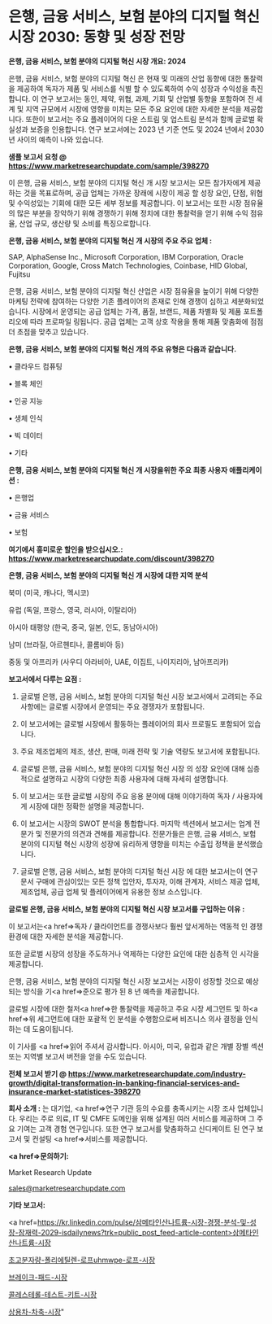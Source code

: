# 은행, 금융 서비스, 보험 분야의 디지털 혁신 시장 2030: 동향 및 성장 전망

<strong>은행, 금융 서비스, 보험 분야의 디지털 혁신 시장 개요: 2024</strong>

은행, 금융 서비스, 보험 분야의 디지털 혁신 은 현재 및 미래의 산업 동향에 대한 통찰력을 제공하여 독자가 제품 및 서비스를 식별 할 수 있도록하여 수익 성장과 수익성을 촉진합니다. 이 연구 보고서는 동인, 제약, 위협, 과제, 기회 및 산업별 동향을 포함하여 전 세계 및 지역 규모에서 시장에 영향을 미치는 모든 주요 요인에 대한 자세한 분석을 제공합니다. 또한이 보고서는 주요 플레이어의 다운 스트림 및 업스트림 분석과 함께 글로벌 확실성과 보증을 인용합니다. 연구 보고서에는 2023 년 기준 연도 및 2024 년에서 2030 년 사이의 예측이 나와 있습니다.



<strong>샘플 보고서 요청 @ <a href=https://www.marketresearchupdate.com/sample/398270>https://www.marketresearchupdate.com/sample/398270</a></strong>

이 은행, 금융 서비스, 보험 분야의 디지털 혁신 개 시장 보고서는 모든 참가자에게 제공하는 것을 목표로하며, 공급 업체는 가까운 장래에 시장이 제공 할 성장 요인, 단점, 위협 및 수익성있는 기회에 대한 모든 세부 정보를 제공합니다. 이 보고서는 또한 시장 점유율의 많은 부분을 장악하기 위해 경쟁하기 위해 정치에 대한 통찰력을 얻기 위해 수익 점유율, 산업 규모, 생산량 및 소비를 특징으로합니다.



<strong>은행, 금융 서비스, 보험 분야의 디지털 혁신 개 시장의 주요 주요 업체 :</strong>

SAP, AlphaSense Inc., Microsoft Corporation, IBM Corporation, Oracle Corporation, Google, Cross Match Technologies, Coinbase, HID Global, Fujitsu

은행, 금융 서비스, 보험 분야의 디지털 혁신 산업은 시장 점유율을 높이기 위해 다양한 마케팅 전략에 참여하는 다양한 기존 플레이어의 존재로 인해 경쟁이 심하고 세분화되었습니다. 시장에서 운영되는 공급 업체는 가격, 품질, 브랜드, 제품 차별화 및 제품 포트폴리오에 따라 프로파일 링됩니다. 공급 업체는 고객 상호 작용을 통해 제품 맞춤화에 점점 더 초점을 맞추고 있습니다.



<strong>은행, 금융 서비스, 보험 분야의 디지털 혁신 개의 주요 유형은 다음과 같습니다.</strong>

• 클라우드 컴퓨팅

• 블록 체인

• 인공 지능

• 생체 인식

• 빅 데이터

• 기타



<strong>은행, 금융 서비스, 보험 분야의 디지털 혁신 개 시장을위한 주요 최종 사용자 애플리케이션 :</strong>

• 은행업

• 금융 서비스

• 보험



<strong>여기에서 흥미로운 할인을 받으십시오.: <a href=https://www.marketresearchupdate.com/discount/398270>https://www.marketresearchupdate.com/discount/398270</a></strong>



<strong>은행, 금융 서비스, 보험 분야의 디지털 혁신 개 시장에 대한 지역 분석</strong>

북미 (미국, 캐나다, 멕시코)

유럽 (독일, 프랑스, 영국, 러시아, 이탈리아)

아시아 태평양 (한국, 중국, 일본, 인도, 동남아시아)

남미 (브라질, 아르헨티나, 콜롬비아 등)

중동 및 아프리카 (사우디 아라비아, UAE, 이집트, 나이지리아, 남아프리카)



<strong>보고서에서 다루는 요점 :</strong>

1. 글로벌 은행, 금융 서비스, 보험 분야의 디지털 혁신 시장 보고서에서 고려되는 주요 사항에는 글로벌 시장에서 운영되는 주요 경쟁자가 포함됩니다.

2. 이 보고서에는 글로벌 시장에서 활동하는 플레이어의 회사 프로필도 포함되어 있습니다.

3. 주요 제조업체의 제조, 생산, 판매, 미래 전략 및 기술 역량도 보고서에 포함됩니다.

4. 글로벌 은행, 금융 서비스, 보험 분야의 디지털 혁신 시장 의 성장 요인에 대해 심층적으로 설명하고 시장의 다양한 최종 사용자에 대해 자세히 설명합니다.

5. 이 보고서는 또한 글로벌 시장의 주요 응용 분야에 대해 이야기하여 독자 / 사용자에게 시장에 대한 정확한 설명을 제공합니다.

6. 이 보고서는 시장의 SWOT 분석을 통합합니다. 마지막 섹션에서 보고서는 업계 전문가 및 전문가의 의견과 견해를 제공합니다. 전문가들은 은행, 금융 서비스, 보험 분야의 디지털 혁신 시장의 성장에 유리하게 영향을 미치는 수출입 정책을 분석했습니다.

7. 글로벌 은행, 금융 서비스, 보험 분야의 디지털 혁신 시장 에 대한 보고서는이 연구 문서 구매에 관심이있는 모든 정책 입안자, 투자자, 이해 관계자, 서비스 제공 업체, 제조업체, 공급 업체 및 플레이어에게 유용한 정보 소스입니다.



<strong>글로벌 은행, 금융 서비스, 보험 분야의 디지털 혁신 시장 보고서를 구입하는 이유 :</strong>

이 보고서는<a href=>독자 / 클</a>라이언트를 경쟁사보다 훨씬 앞서게하는 역동적 인 경쟁 환경에 대한 자세한 분석을 제공합니다.

또한 글로벌 시장의 성장을 주도하거나 억제하는 다양한 요인에 대한 심층적 인 시각을 제공합니다.

은행, 금융 서비스, 보험 분야의 디지털 혁신 시장 보고서는 시장이 성장할 것으로 예상되는 방식을 기<a href=>준으로</a> 평가 된 8 년 예측을 제공합니다.

글로벌 시장에 대한 철저<a href=>한 통찰력</a>을 제공하고 주요 시장 세그먼트 및 하<a href=>위 세그</a>먼트에 대한 포괄적 인 분석을 수행함으로써 비즈니스 의사 결정을 인식하는 데 도움이됩니다.

이 기사를 <a href=>읽어 주</a>셔서 감사합니다. 아시아, 미국, 유럽과 같은 개별 장별 섹션 또는 지역별 보고서 버전을 얻을 수도 있습니다.



<strong>전체 보고서 받기 @ <a href=https://www.marketresearchupdate.com/industry-growth/digital-transformation-in-banking-financial-services-and-insurance-market-statistices-398270>https://www.marketresearchupdate.com/industry-growth/digital-transformation-in-banking-financial-services-and-insurance-market-statistices-398270</a></strong>



<strong>회사 소개 :</strong>
는 대기업, <a href=>연구 기</a>관 등의 수요를 충족시키는 시장 조사 업체입니다. 우리는 주로 의료, IT 및 CMFE 도메인을 위해 설계된 여러 서비스를 제공하며 그 주요 기여는 고객 경험 연구입니다. 또한 연구 보고서를 맞춤화하고 신디케이트 된 연구 보고서 및 컨설팅 <a href=>서비</a>스를 제공합니다.



<strong><a href=>문의하기:</a></strong>

Market Research Update

sales@marketresearchupdate.com



<strong>기타 보고서:</strong>

<a href=https://kr.linkedin.com/pulse/삼메타인산나트륨-시장-경쟁-분석-및-성장-잠재력-2029-isdailynews?trk=public_post_feed-article-content>삼메타인산나트륨-시장</a>

<a href=https://www.linkedin.com/pulse/초고분자량-폴리에틸렌-로프uhmwpe-로프-시장-현재-및-미래/>초고분자량-폴리에틸렌-로프uhmwpe-로프-시장</a>

<a href=https://www.linkedin.com/pulse/브레이크-패드-시장-규모-및-성장-2023-consumer-connection-compendium-ana-ijrof/>브레이크-패드-시장</a>

<a href=https://www.linkedin.com/pulse/콜레스테롤-테스트-키트-시장-현재-및-미래-성장-2029-consumer-connection-chronicles-24--sjeff/>콜레스테롤-테스트-키트-시장</a>

<a href=https://www.linkedin.com/pulse/상용차-차축-시장-동향-및-성장-전망-survey-savvy-insights-360-analysis-mpqxc/>상용차-차축-시장</a>"
